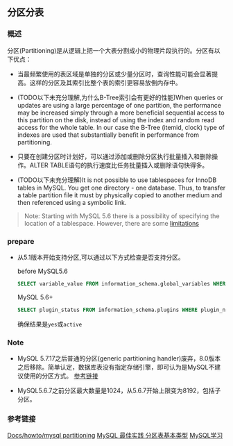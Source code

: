 ## 分区分表

### 概述
分区(Partitioning)是从逻辑上把一个大表分割成小的物理片段执行的。分区有以下优点：
* 当最频繁使用的表区域是单独的分区或少量分区时，查询性能可能会显著提高。这样的分区及其索引比整个表的索引更容易放倒内存中。

* (TODO以下未充分理解,为什么B-Tree索引会有更好的性能)When queries or updates are using a large percentage of one partition, the performance may be increased simply through a more beneficial sequential access to this partition on the disk, instead of using the index and random read access for the whole table. In our case the B-Tree (itemid, clock) type of indexes are used that substantially benefit in performance from partitioning.

* 只要在创建分区时计划好，可以通过添加或删除分区执行批量插入和删除操作。ALTER TABLE语句的执行速度比任务批量插入或删除语句快得多。

* (TODO以下未充分理解)It is not possible to use tablespaces for InnoDB tables in MySQL. You get one directory - one database. Thus, to transfer a table partition file it must by physically copied to another medium and then referenced using a symbolic link.
> Note: Starting with MySQL 5.6 there is a possibility of specifying the location of a tablespace.  However, there are some [limitations](http://dev.mysql.com/doc/refman/5.6/en/tablespace-placing.html)

### prepare
* 从5.1版本开始支持分区,可以通过以下方式检查是否支持分区。

    before MySQL5.6
    ```sql
    SELECT variable_value FROM information_schema.global_variables WHERE variable_name = 'have_partitioning';
    ```

    MySQL 5.6+
    ```sql
    SELECT plugin_status FROM information_schema.plugins WHERE plugin_name = 'partition';
    ```

    确保结果是`yes`或`active`

### Note
* MySQL 5.7.17之后普通的分区(generic partitioning handler)废弃，8.0版本之后移除。简单认定，数据库表没有指定存储引擎，即可认为是MySQL不建议使用的分区方式。 [参考链接](https://www.jianshu.com/p/94703170dd85)

* MySQL5.6.7之前分区最大数量是1024，从5.6.7开始上限变为8192，包括子分区。

### 参考链接
[Docs/howto/mysql partitioning](https://zabbix.org/wiki/Docs/howto/mysql_partitioning)
[MySQL 最佳实践 分区表基本类型](http://mysql.taobao.org/monthly/2017/11/09/)
[MySQL学习](https://www.jianshu.com/p/94703170dd85)
